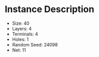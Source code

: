 # Instance Description

* Size: 40
* Layers: 4
* Terminals: 4
* Holes: 1
* Random Seed: 24098
* Net: 11
